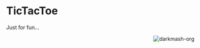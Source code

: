 # TicTacToe
Just for fun...

<p align="right"> <img src="https://komarev.com/ghpvc/?username=meriwn-tictactoe&label=Project%20views&color=0e75b6&style=flat" alt="darkmash-org" /> </p>
